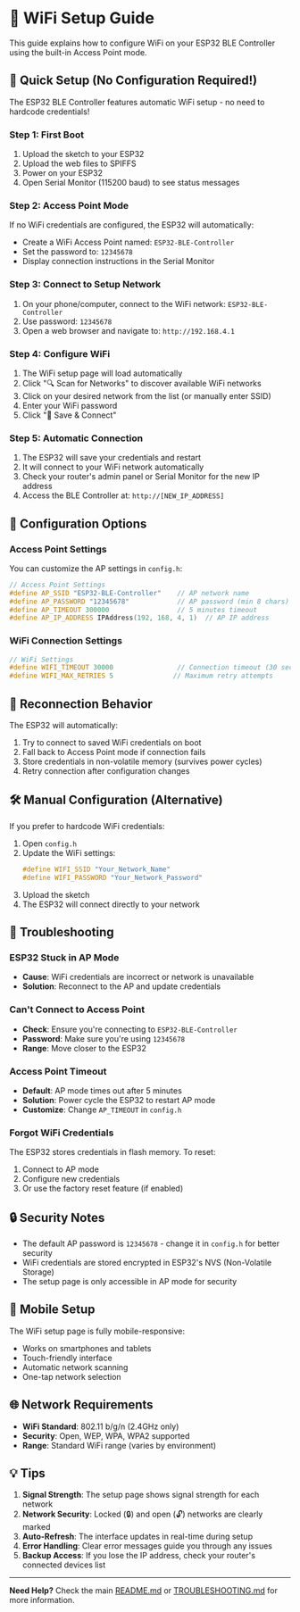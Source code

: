 # 📶 WiFi Setup Guide

This guide explains how to configure WiFi on your ESP32 BLE Controller using the built-in Access Point mode.

## 🚀 Quick Setup (No Configuration Required!)

The ESP32 BLE Controller features automatic WiFi setup - no need to hardcode credentials!

### Step 1: First Boot
1. Upload the sketch to your ESP32
2. Upload the web files to SPIFFS
3. Power on your ESP32
4. Open Serial Monitor (115200 baud) to see status messages

### Step 2: Access Point Mode
If no WiFi credentials are configured, the ESP32 will automatically:
- Create a WiFi Access Point named: `ESP32-BLE-Controller`
- Set the password to: `12345678`
- Display connection instructions in the Serial Monitor

### Step 3: Connect to Setup Network
1. On your phone/computer, connect to the WiFi network: `ESP32-BLE-Controller`
2. Use password: `12345678`
3. Open a web browser and navigate to: `http://192.168.4.1`

### Step 4: Configure WiFi
1. The WiFi setup page will load automatically
2. Click "🔍 Scan for Networks" to discover available WiFi networks
3. Click on your desired network from the list (or manually enter SSID)
4. Enter your WiFi password
5. Click "💾 Save & Connect"

### Step 5: Automatic Connection
1. The ESP32 will save your credentials and restart
2. It will connect to your WiFi network automatically
3. Check your router's admin panel or Serial Monitor for the new IP address
4. Access the BLE Controller at: `http://[NEW_IP_ADDRESS]`

## 🔧 Configuration Options

### Access Point Settings
You can customize the AP settings in `config.h`:

```cpp
// Access Point Settings
#define AP_SSID "ESP32-BLE-Controller"    // AP network name
#define AP_PASSWORD "12345678"            // AP password (min 8 chars)
#define AP_TIMEOUT 300000                 // 5 minutes timeout
#define AP_IP_ADDRESS IPAddress(192, 168, 4, 1)  // AP IP address
```

### WiFi Connection Settings
```cpp
// WiFi Settings
#define WIFI_TIMEOUT 30000                // Connection timeout (30 seconds)
#define WIFI_MAX_RETRIES 5               // Maximum retry attempts
```

## 🔄 Reconnection Behavior

The ESP32 will automatically:
1. Try to connect to saved WiFi credentials on boot
2. Fall back to Access Point mode if connection fails
3. Store credentials in non-volatile memory (survives power cycles)
4. Retry connection after configuration changes

## 🛠️ Manual Configuration (Alternative)

If you prefer to hardcode WiFi credentials:

1. Open `config.h`
2. Update the WiFi settings:
   ```cpp
   #define WIFI_SSID "Your_Network_Name"
   #define WIFI_PASSWORD "Your_Network_Password"
   ```
3. Upload the sketch
4. The ESP32 will connect directly to your network

## 🚨 Troubleshooting

### ESP32 Stuck in AP Mode
- **Cause**: WiFi credentials are incorrect or network is unavailable
- **Solution**: Reconnect to the AP and update credentials

### Can't Connect to Access Point
- **Check**: Ensure you're connecting to `ESP32-BLE-Controller`
- **Password**: Make sure you're using `12345678`
- **Range**: Move closer to the ESP32

### Access Point Timeout
- **Default**: AP mode times out after 5 minutes
- **Solution**: Power cycle the ESP32 to restart AP mode
- **Customize**: Change `AP_TIMEOUT` in `config.h`

### Forgot WiFi Credentials
The ESP32 stores credentials in flash memory. To reset:
1. Connect to AP mode
2. Configure new credentials
3. Or use the factory reset feature (if enabled)

## 🔒 Security Notes

- The default AP password is `12345678` - change it in `config.h` for better security
- WiFi credentials are stored encrypted in ESP32's NVS (Non-Volatile Storage)
- The setup page is only accessible in AP mode for security

## 📱 Mobile Setup

The WiFi setup page is fully mobile-responsive:
- Works on smartphones and tablets
- Touch-friendly interface
- Automatic network scanning
- One-tap network selection

## 🌐 Network Requirements

- **WiFi Standard**: 802.11 b/g/n (2.4GHz only)
- **Security**: Open, WEP, WPA, WPA2 supported
- **Range**: Standard WiFi range (varies by environment)

## 💡 Tips

1. **Signal Strength**: The setup page shows signal strength for each network
2. **Network Security**: Locked (🔒) and open (🔓) networks are clearly marked
3. **Auto-Refresh**: The interface updates in real-time during setup
4. **Error Handling**: Clear error messages guide you through any issues
5. **Backup Access**: If you lose the IP address, check your router's connected devices list

---

**Need Help?** Check the main [README.md](README.md) or [TROUBLESHOOTING.md](TROUBLESHOOTING.md) for more information.